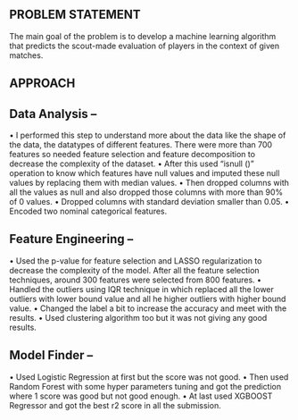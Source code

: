 ## PROBLEM STATEMENT
The main goal of the problem is to develop a machine learning algorithm that predicts the scout-made evaluation of players in the context of given matches.
## APPROACH
## Data Analysis – 
•	 I performed this step to understand more about the data like the shape of the data, the datatypes of different features. There were more than 700 features so needed feature selection and feature decomposition to decrease the complexity of the dataset.
•	 After this used “isnull ()” operation to know which features have null values and imputed these null values by replacing them with median values.
•	 Then dropped columns with all the values as null and also dropped those columns with more than 90% of 0 values. 
•	 Dropped columns with standard deviation smaller than 0.05.
•	 Encoded two nominal categorical features.
## Feature Engineering – 
•	 Used the p-value for feature selection and LASSO regularization to decrease the complexity of the model. After all the feature selection techniques, around 300 features were selected from 800 features. 
•	 Handled the outliers using IQR technique in which replaced all the lower outliers with lower bound value and all he higher outliers with higher bound value.
•	 Changed the label a bit to increase the accuracy and meet with the results.
•	 Used clustering algorithm too but it was not giving any good results.
## Model Finder – 
•	 Used Logistic Regression at first but the score was not good.
•	 Then used Random Forest with some hyper parameters tuning and got the prediction where 1 score was good but not good enough. 
•	 At last used XGBOOST Regressor and got the best r2 score in all the submission.

 
